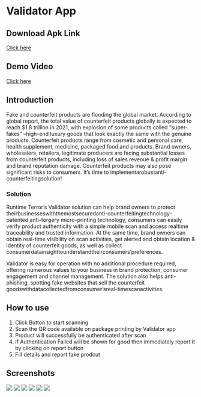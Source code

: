 # Validator App

## Download Apk Link
<a href="" target="_blank">Click here</a>

## Demo Video
<a href="" target="_blank">Click here</a>


## Introduction
Fake and counterfeit products are flooding the global market. According to global report, the total value of counterfeit products globally is expected to reach $1.8 trillion in 2021, with explosion of some products called “super-fakes” –high-end luxury goods that look exactly the same with the genuine products. Counterfeit products range from cosmetic and personal care, health supplement, medicine, packaged food and products.
Brand owners, wholesalers, retailers, legitimate producers are facing substantial losses from counterfeit products, including loss of sales revenue & profit margin and brand reputation damage. Counterfeit products may also pose significant risks to consumers. It’s time to implementarobustanti-counterfeitingsolution!

### Solution
Runtime Terror’s Validator solution can help brand owners to protect theirbusinesseswiththemostsecuredanti-counterfeitingtechnology– patented anti-forgery micro-printing technology, consumers can easily verify product authenticity with a simple mobile scan and access realtime traceability and trusted information. At the same time, brand owners can obtain real-time visibility on scan activities, get alerted and obtain location & identity of counterfeit goods, as well as collect consumerdatainsighttounderstandtheirconsumers’preferences.

Validator is easy for operation with no additional procedure required, offering numerous values to your business in brand protection, consumer engagement and channel management. The solution also helps anti-phishing, spotting fake websites that sell the counterfeit goodswithdatacollectedfromconsumer’sreal-timescanactivities.

## How to use
1.  Click Button to start scanning
2.  Scan the QR code available on package printing by Validator app
3.  Product will successfully be authenticated after scan
4.  If Authentication Failed will be shown for good then immediately report it by clicking on report button
5.  Fill details and report fake prodcut

## Screenshots
<img src="assests/images/1.png">
<img src="assests/images/2.png">
<img src="assests/images/3.png">
<img src="assests/images/4.png">
<img src="assests/images/5.png">
<img src="assests/images/6.png">
